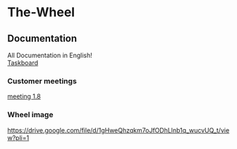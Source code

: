 # The-Wheel

## Documentation
All Documentation in English! <br>
[Taskboard](https://docs.google.com/spreadsheets/d/1A6qgzNF7eFwW12SikSRkp7DugFDTFNgHiJknRVjrA_E/edit?usp=sharing)

### Customer meetings
[meeting 1.8](./documentation/customer_meetings/meeting_1.8.md)

### Wheel image
https://drive.google.com/file/d/1gHweQhzqkm7oJfODhLlnb1q_wucvUQ_t/view?pli=1
